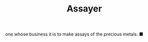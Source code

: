 ---
title: Assayer
letter: A
permalink: "/definitions/bld-assayer.html"
body: one whose business it is to make assays of the precious metals. ■
published_at: '2018-07-07'
source: Black's Law Dictionary 2nd Ed (1910)
layout: post
---